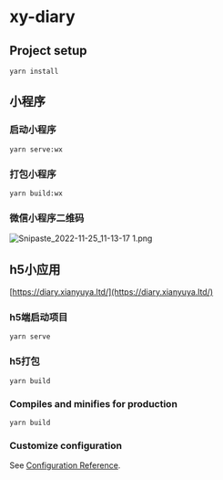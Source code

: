 # xy-diary

## Project setup
```
yarn install
```

## 小程序

### 启动小程序
```
yarn serve:wx
```
### 打包小程序
```
yarn build:wx
```


### 微信小程序二维码

![Snipaste_2022-11-25_11-13-17 _1_.png](https://s2.loli.net/2022/11/25/mQKp2cBIOYGD7xd.png)

## h5小应用
[https://diary.xianyuya.ltd/](https://diary.xianyuya.ltd/)

### h5端启动项目
```
yarn serve
```

### h5打包
```
yarn build
```

### Compiles and minifies for production
```
yarn build
```

### Customize configuration
See [Configuration Reference](https://cli.vuejs.org/config/).
